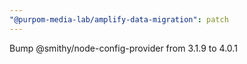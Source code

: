 ```yaml
---
"@purpom-media-lab/amplify-data-migration": patch
---
```


Bump @smithy/node-config-provider from 3.1.9 to 4.0.1
